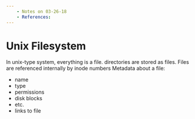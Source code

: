 ```yaml
---
    - Notes on 03-26-18
    - References:
---
```


# Unix Filesystem

In unix-type system, everything is a file. directories are stored as files. Files are referenced internally by inode numbers
Metadata about a file:
* name
* type
* permissions
* disk blocks
* etc.
* links to file

